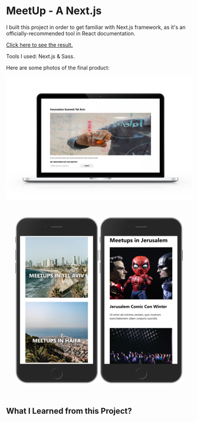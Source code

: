 # MeetUp - A Next.js

I built this project in order to get familiar with Next.js framework, as it's an officially-recommended tool in React documentation.

<a href="">Click here to see the result.</a>

Tools I used: Next.js & Sass.

Here are some photos of the final product:

![Desktop-View](/src/assets/images/screenshots/1.png "Desktop-View")

<br>

<p align="center">
   <img src="./src/assets/images/screenshots/2.png" width="225px" height="450px" title="Article" /> 
   <img src="./src/assets/images/screenshots/3.png" width="225px" height="450px" title="Hamburger menu opened"/>
</p>
   <br/>

## What I Learned from this Project?
